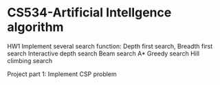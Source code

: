 # CS534-Artificial Intellgence algorithm
HW1
Implement several search function:
Depth first search,
Breadth first search
Interactive depth search
Beam search
A*
Greedy search
Hill climbing search


Project part 1:
Implement CSP problem
